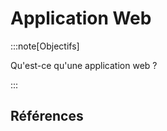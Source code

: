 # Application Web

<Reaveal name="app" />

:::note[Objectifs]

Qu'est-ce qu'une application web ?

:::

## Références
